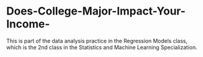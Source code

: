 # Does-College-Major-Impact-Your-Income-
This is part of the data analysis practice in the Regression Models class, which is the 2nd class in the Statistics and Machine Learning Specialization.
